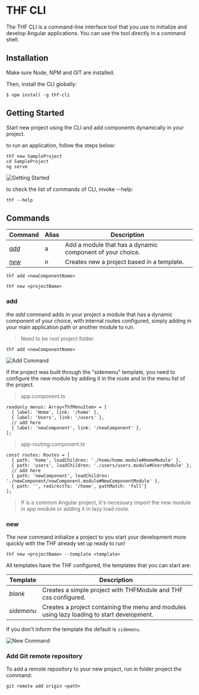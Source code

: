 # THF CLI

The THF CLI is a command-line interface tool that you use to initialize and develop Angular applications.
You can use the tool directly in a command shell.

## Installation

Make sure Node, NPM and GIT are installed.

Then, install the CLI globally:

```
$ npm install -g thf-cli
```

## Getting Started

Start new project using the CLI and add components dynamically in your project.

to run an application, follow the steps below:

```
thf new SampleProject
cd SampleProject
ng serve
```

![Getting Started](https://media.giphy.com/media/3FbGebspps6pxlIUFr/giphy.gif)

to check the list of commands of CLI, invoke --help:

```
thf --help
```

## Commands

Command | Alias | Description
--- | --- | ---
*[add](#add)* | a | Add a module that has a dynamic component of your choice.
*[new](#new)* | n | Creates new a project based in a template.

```
thf add <newComponentName>
```

```
thf new <projectName>
```

### add

the *add* command adds in your project a module that has a dynamic component of your choice, with internal routes configured, simply adding in your main application path or another module to run.

> Need to be root project folder.

```
thf add <newComponentName>
```

![Add Command](https://media.giphy.com/media/ksb6TvzeH4dcDSRMi8/giphy.gif)

If the project was built through the "sidemenu" template, you need to configure the new module by adding it in the route and in the menu list of the project.

> app.component.ts
```
readonly menus: Array<ThfMenuItem> = [
  { label: 'Home', link: '/home' },
  { label: 'Users', link: '/users' },
  // add here
  { label: 'newComponent', link: '/newComponent' },
];
```

> app-routing.component.ts
```
const routes: Routes = [
  { path: 'home', loadChildren: './home/home.module#HomeModule' },
  { path: 'users', loadChildren: './users/users.module#UsersModule' },
  // add here
  { path: 'newComponent', loadChildren: './newComponent/newComponent.module#NewComponentModule' },
  { path: '', redirectTo: '/home', pathMatch: 'full'}
];
```

> If is a common Angular project, it's necessary import the new module in app module or adding it in lazy load route.

### new

The *new* command initialize a project to you start your development more quickly with the THF already set up ready to run!

```
thf new <projectName> --template <template>
```

All templates have the THF configured, the templates that you can start are:

Template | Description
--- | ---
*blank* | Creates a simple project with THFModule and THF css configured.
*sidemenu* | Creates a project containing the menu and modules using lazy loading to start development.

If you don't inform the template the default is `sidemenu`.

![New Command](https://media.giphy.com/media/2A3FtMzAVfGQArw5i5/giphy.gif)


### Add Git remote repository

To add a remote repository to your new project, run in folder project the command:

```
git remote add origin <path>
```
